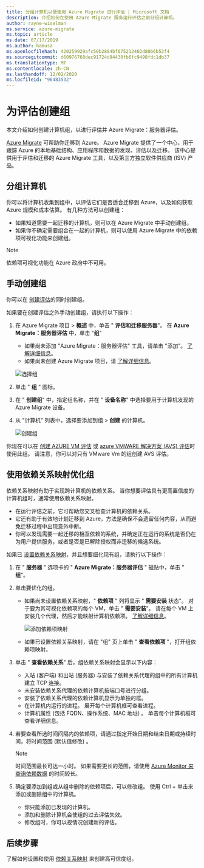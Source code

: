 ```yaml
---
title: 分组计算机以便使用 Azure Migrate 进行评估 | Microsoft 文档
description: 介绍如何在使用 Azure Migrate 服务运行评估之前分组计算机。
author: rayne-wiselman
ms.service: azure-migrate
ms.topic: article
ms.date: 07/17/2019
ms.author: hamusa
ms.openlocfilehash: 420259929afc50b2884bf075212402d80b6b52f4
ms.sourcegitcommit: d60976768dec91724d94430fb6fc9498fdc1db37
ms.translationtype: MT
ms.contentlocale: zh-CN
ms.lasthandoff: 12/02/2020
ms.locfileid: "96483532"
---
```

# <a name="create-a-group-for-assessment"></a>为评估创建组

本文介绍如何创建计算机组，以进行评估并 Azure Migrate：服务器评估。

[Azure Migrate](migrate-services-overview.md) 可帮助你迁移到 Azure。 Azure Migrate 提供了一个中心，用于跟踪 Azure 的本地基础结构、应用程序和数据的发现、评估以及迁移。 该中心提供用于评估和迁移的 Azure Migrate 工具，以及第三方独立软件供应商 (ISV) 产品。 

## <a name="grouping-machines"></a>分组计算机

你可以将计算机收集到组中，以评估它们是否适合迁移到 Azure，以及如何获取 Azure 规模和成本估算。 有几种方法可以创建组：

- 如果知道需要一起迁移的计算机，则可以在 Azure Migrate 中手动创建组。
- 如果你不确定需要组合在一起的计算机，则可以使用 Azure Migrate 中的依赖项可视化功能来创建组。 

> [!NOTE]
> 依赖项可视化功能在 Azure 政府中不可用。

## <a name="create-a-group-manually"></a>手动创建组

你可以在 [创建评估](how-to-create-assessment.md)的同时创建组。

如果要在创建评估之外手动创建组，请执行以下操作：

1. 在 Azure Migrate 项目 > **概述** 中，单击 " **评估和迁移服务器**"。 在 **Azure Migrate：服务器评估** 中，单击 "**组**"
    - 如果尚未添加 "Azure Migrate：服务器评估" 工具，请单击 "添加"。 [了解详细信息](how-to-assess.md)。
    - 如果尚未创建 Azure Migrate 项目，请 [了解详细信息](./create-manage-projects.md)。

    ![选择组](./media/how-to-create-a-group/select-groups.png)

2. 单击 " **组** " 图标。
3. 在 " **创建组**" 中，指定组名称，并在 " **设备名称**" 中选择要用于计算机发现的 Azure Migrate 设备。
4. 从 "计算机" 列表中，选择要添加到组 > **创建** 的计算机。

    ![创建组](./media/how-to-create-a-group/create-group.png)

你现在可以在 [创建 AZURE VM 评估](how-to-create-assessment.md) 或 [azure VMWARE 解决方案 (AVS) 评估](how-to-create-azure-vmware-solution-assessment.md)时使用此组。 请注意，你可以对只有 VMware Vm 的组创建 AVS 评估。 

## <a name="refine-a-group-with-dependency-mapping"></a>使用依赖关系映射优化组

依赖关系映射有助于实现跨计算机的依赖关系。 当你想要评估具有更高置信度的计算机组时，通常使用依赖关系映射。
- 在运行评估之前，它可帮助您交叉检查计算机的依赖关系。 
- 它还有助于有效地计划迁移到 Azure，方法是确保不会遗留任何内容，从而避免迁移过程中出现意外中断。
- 你可以发现需要一起迁移的相互依赖的系统，并确定正在运行的系统是否仍在为用户提供服务，或者是否是已解除授权而非迁移的候选系统。

如果已 [设置依赖关系映射](how-to-create-group-machine-dependencies.md)，并且想要细化现有组，请执行以下操作：

1. 在 " **服务器** " 选项卡的 " **Azure Migrate：服务器评估** " 磁贴中，单击 " **组**"。
2. 单击要优化的组。
    - 如果尚未设置依赖关系映射，" **依赖项** " 列将显示 " **需要安装** 状态"。 对于要为其可视化依赖项的每个 VM，单击 " **需要安装**"。 请在每个 VM 上安装几个代理，然后才能映射计算机依赖项。 [了解详细信息](how-to-create-group-machine-dependencies.md)。

        ![添加依赖项映射](./media/how-to-create-a-group/add-dependency-mapping.png)

    - 如果已设置依赖关系映射，请在 "组" 页上单击 " **查看依赖项** "，打开组依赖项映射。

3. 单击 " **查看依赖关系**" 后，组依赖关系映射会显示以下内容：

    - 入站 (客户端) 和出站 (服务器) 与安装了依赖关系代理的组中的所有计算机建立 TCP 连接。
    - 未安装依赖关系代理的依赖计算机按端口号进行分组。
    - 安装了依赖关系代理的依赖计算机显示为单独的框。
    - 在计算机内运行的进程。 展开每个计算机框可查看进程。
    - 计算机属性 (包括 FQDN、操作系统、MAC 地址) 。 单击每个计算机框可查看详细信息。

4. 若要查看所选时间间隔内的依赖项，请通过指定开始日期和结束日期或持续时间，将时间范围 (默认值修改) 。

    > [!NOTE]
    > 时间范围最长可达一小时。 如果需要更长的范围，请使用 [Azure Monitor 来查询依赖数据](how-to-create-group-machine-dependencies.md) 的时间较长。

5. 确定要添加到组或从组中删除的依赖项后，可以修改组。 使用 Ctrl + 单击来添加或删除组中的计算机。

    - 你只能添加已发现的计算机。
    - 添加和删除计算机会使组的过去评估失效。
    - 修改组时，你可以视情况创建新的评估。


## <a name="next-steps"></a>后续步骤

了解如何设置和使用 [依赖关系映射](how-to-create-group-machine-dependencies.md) 来创建高可信度组。